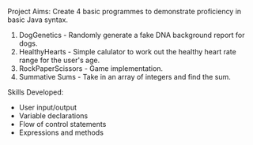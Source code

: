 Project Aims: Create 4 basic programmes to demonstrate proficiency in basic Java syntax.

1. DogGenetics - Randomly generate a fake DNA background report for dogs.
2. HealthyHearts - Simple calulator to work out the healthy heart rate range for the user's age.
3. RockPaperScissors - Game implementation.
4. Summative Sums - Take in an array of integers and find the sum.


Skills Developed:
- User input/output
- Variable declarations
- Flow of control statements
- Expressions and methods

